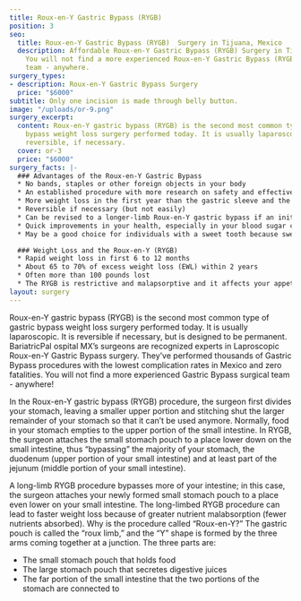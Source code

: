 ```yaml
---
title: Roux-en-Y Gastric Bypass (RYGB)
position: 3
seo:
  title: Roux-en-Y Gastric Bypass (RYGB)  Surgery in Tijuana, Mexico
  description: Affordable Roux-en-Y Gastric Bypass (RYGB) Surgery in Tijuana, Mexico.
    You will not find a more experienced Roux-en-Y Gastric Bypass (RYGB)  surgical
    team - anywhere.
surgery_types:
- description: Roux-en-Y Gastric Bypass Surgery
  price: "$6000"
subtitle: Only one incision is made through belly button.
image: "/uploads/or-9.png"
surgery_excerpt:
  content: Roux-en-Y gastric bypass (RYGB) is the second most common type of gastric
    bypass weight loss surgery performed today. It is usually laparoscopic and is
    reversible, if necessary.
  cover: or-3
  price: "$6000"
surgery_facts: |-
  ### Advantages of the Roux-en-Y Gastric Bypass
  * No bands, staples or other foreign objects in your body
  * An established procedure with more research on safety and effectiveness than other procedures
  * More weight loss in the first year than the gastric sleeve and the adjustable gastric band (lap-band)
  * Reversible if necessary (but not easily)
  * Can be revised to a longer-limb Roux-en-Y gastric bypass if an initial short-limb procedure does not lead to expected weight loss.
  * Quick improvements in your health, especially in your blood sugar control with better insulin resistance, lower blood sugar levels and possible resolution of diabetes.
  * May be a good choice for individuals with a sweet tooth because sweet foods are not typically tolerated.

  ### Weight Loss and the Roux-en-Y (RYGB)
  * Rapid weight loss in first 6 to 12 months
  * About 65 to 70% of excess weight loss (EWL) within 2 years
  * Often more than 100 pounds lost
  * The RYGB is restrictive and malapsorptive and it affects your appetite hormones
layout: surgery
---
```


Roux-en-Y gastric bypass (RYGB) is the second most common type of gastric bypass weight loss surgery performed today. It is usually laparoscopic. It is reversible if necessary, but is designed to be permanent. BariatricPal ospital MX’s surgeons are recognized experts in Laproscopic Roux-en-Y Gastric Bypass surgery. They’ve performed thousands of Gastric Bypass procedures with the lowest complication rates in Mexico and zero fatalities. You will not find a more experienced Gastric Bypass surgical team - anywhere!

In the Roux-en-Y gastric bypass (RYGB) procedure, the surgeon first divides your stomach, leaving a smaller upper portion and stitching shut the larger remainder of your stomach so that it can’t be used anymore. Normally, food in your stomach empties to the upper portion of the small intestine. In RYGB, the surgeon attaches the small stomach pouch to a place lower down on the small intestine, thus “bypassing” the majority of your stomach, the duodenum (upper portion of your small intestine) and at least part of the jejunum (middle portion of your small intestine).

A long-limb RYGB procedure bypasses more of your intestine; in this case, the surgeon attaches your newly formed small stomach pouch to a place even lower on your small intestine. The long-limbed RYGB procedure can lead to faster weight loss because of greater nutrient malabsorption (fewer nutrients absorbed). Why is the procedure called “Roux-en-Y?” The gastric pouch is called the “roux limb,” and the “Y” shape is formed by the three arms coming together at a junction. The three parts are:

* The small stomach pouch that holds food
* The large stomach pouch that secretes digestive juices
* The far portion of the small intestine that the two portions of the stomach are connected to
